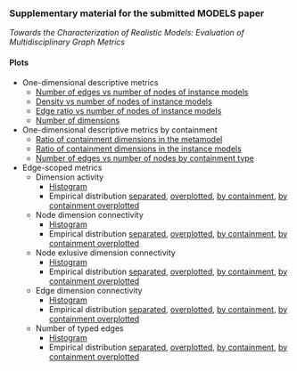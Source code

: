 ### Supplementary material for the submitted MODELS paper 
_Towards the Characterization of Realistic Models: Evaluation of Multidisciplinary Graph Metrics_

#### Plots

* One-dimensional descriptive metrics
  * [Number of edges vs number of nodes of instance models](diagrams/general/nodes_vs_edges.pdf)
  * [Density vs number of nodes of instance models](diagrams/general/nodes_vs_density.pdf)
  * [Edge ratio vs number of nodes of instance models](diagrams/general/nodes_vs_edgeratio.pdf)
  * [Number of dimensions](diagrams/general/numberofdimensions.pdf)
* One-dimensional descriptive metrics by containment
  * [Ratio of containment dimensions in the metamodel](diagrams/general/ContainmentEdgeTypes.pdf)
  * [Ratio of containment dimensions in the instance models](diagrams/general/ratio_of_containment_edges.pdf)
  * [Number of edges vs number of nodes by containment type](diagrams/general/SumOfEdges.pdf)
* Edge-scoped metrics
  * Dimension activity
    * [Histogram](diagrams/edge_scoped_metrics/DimensionActivity_histogram.pdf)
    *  Empirical distribution [separated](diagrams/edge_scoped_metrics/DimensionActivity_ecdf.pdf), [overplotted](diagrams/edge_scoped_metrics/DimensionActivity_ecdf_oneside.pdf), [by containment](diagrams/edge_scoped_metrics/DimensionActivity_ecdf_containment.pdf), [by containment overplotted](diagrams/edge_scoped_metrics/DimensionActivity_ecdf_containment_oneside.pdf)
  * Node dimension connectivity
    * [Histogram](diagrams/edge_scoped_metrics/NodeDimensionConnectivity_histogram.pdf)
    *  Empirical distribution [separated](diagrams/edge_scoped_metrics/NodeDimensionConnectivity_ecdf.pdf), [overplotted](diagrams/edge_scoped_metrics/NodeDimensionConnectivity_ecdf_oneside.pdf), [by containment](diagrams/edge_scoped_metrics/NodeDimensionConnectivity_ecdf_containment.pdf), [by containment overplotted](diagrams/edge_scoped_metrics/NodeDimensionConnectivity_ecdf_containment_oneside.pdf)
  * Node exlusive dimension connectivity
    * [Histogram](diagrams/edge_scoped_metrics/NodeExclusiveDimensionConnectivity_histogram.pdf)
    *  Empirical distribution [separated](diagrams/edge_scoped_metrics/NodeExclusiveDimensionConnectivity_ecdf.pdf), [overplotted](diagrams/edge_scoped_metrics/NodeExclusiveDimensionConnectivity_ecdf_oneside.pdf), [by containment](diagrams/edge_scoped_metrics/NodeExclusiveDimensionConnectivity_ecdf_containment.pdf), [by containment overplotted](diagrams/edge_scoped_metrics/NodeExclusiveDimensionConnectivity_ecdf_containment_oneside.pdf)
  * Edge dimension connectivity
    * [Histogram](diagrams/edge_scoped_metrics/EdgeDimensionConnectivity_histogram.pdf)
    *  Empirical distribution [separated](diagrams/edge_scoped_metrics/EdgeDimensionConnectivity_ecdf.pdf), [overplotted](diagrams/edge_scoped_metrics/EdgeDimensionConnectivity_ecdf_oneside.pdf), [by containment](diagrams/edge_scoped_metrics/EdgeDimensionConnectivity_ecdf_containment.pdf), [by containment overplotted](diagrams/edge_scoped_metrics/EdgeDimensionConnectivity_ecdf_containment_oneside.pdf)
  * Number of typed edges
    * [Histogram](diagrams/edge_scoped_metrics/NumberOfTypedEdges_histogram.pdf)
    *  Empirical distribution [separated](diagrams/edge_scoped_metrics/NumberOfTypedEdges_ecdf.pdf), [overplotted](diagrams/edge_scoped_metrics/NumberOfTypedEdges_ecdf_oneside.pdf), [by containment](diagrams/edge_scoped_metrics/NumberOfTypedEdges_ecdf_containment.pdf), [by containment overplotted](diagrams/edge_scoped_metrics/NumberOfTypedEdges_ecdf_containment_oneside.pdf)
